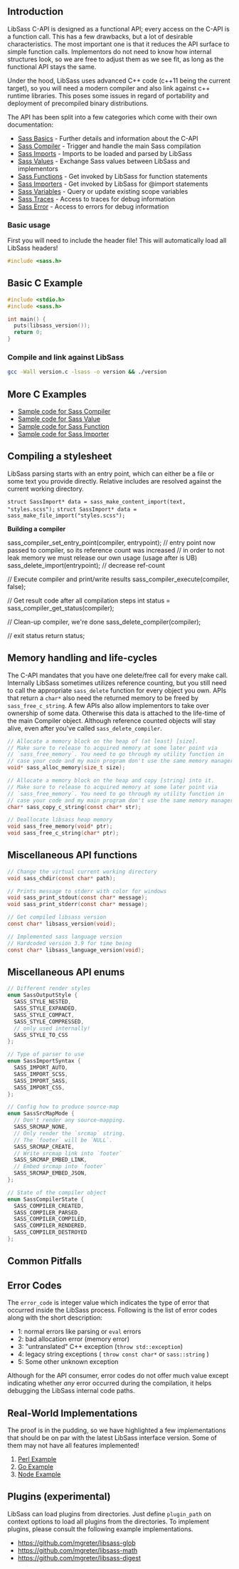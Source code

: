 ## Introduction

LibSass C-API is designed as a functional API; every access on the C-API is a
function call. This has a few drawbacks, but a lot of desirable characteristics.
The most important one is that it reduces the API surface to simple function calls.
Implementors do not need to know how internal structures look, so we are free
to adjust them as we see fit, as long as the functional API stays the same.

Under the hood, LibSass uses advanced C++ code (c++11 being the current target), so
you will need a modern compiler and also link against c++ runtime libraries. This poses
some issues in regard of portability and deployment of precompiled binary distributions.

The API has been split into a few categories which come with their own documentation:

- [Sass Basics](api-basics.md) - Further details and information about the C-API
- [Sass Compiler](api-compiler.md) - Trigger and handle the main Sass compilation
- [Sass Imports](api-import.md) - Imports to be loaded and parsed by LibSass
- [Sass Values](api-value.md) - Exchange Sass values between LibSass and implementors
- [Sass Functions](api-function.md) - Get invoked by LibSass for function statements
- [Sass Importers](api-importer.md) - Get invoked by LibSass for @import statements
- [Sass Variables](api-variable.md) - Query or update existing scope variables
- [Sass Traces](api-traces.md) - Access to traces for debug information
- [Sass Error](api-error.md) - Access to errors for debug information

### Basic usage

First you will need to include the header file!
This will automatically load all LibSass headers!

```C
#include <sass.h>
```

## Basic C Example

```C
#include <stdio.h>
#include <sass.h>

int main() {
  puts(libsass_version());
  return 0;
}
```

### Compile and link against LibSass

```bash
gcc -Wall version.c -lsass -o version && ./version
```

## More C Examples

- [Sample code for Sass Compiler](api-compiler-example.md)
- [Sample code for Sass Value](api-value-example.md)
- [Sample code for Sass Function](api-function-example.md)
- [Sample code for Sass Importer](api-importer-example.md)

## Compiling a stylesheet

LibSass parsing starts with an entry point, which can either be a
file or some text you provide directly. Relative includes are
resolved against the current working directory.

`struct SassImport* data = sass_make_content_import(text, "styles.scss");`
`struct SassImport* data = sass_make_file_import("styles.scss");`

**Building a compiler**

  sass_compiler_set_entry_point(compiler, entrypoint);
  // entry point now passed to compiler, so its reference count was increased
  // in order to not leak memory we must release our own usage (usage after is UB)
  sass_delete_import(entrypoint); // decrease ref-count

  // Execute compiler and print/write results
  sass_compiler_execute(compiler, false);

  // Get result code after all compilation steps
  int status = sass_compiler_get_status(compiler);

  // Clean-up compiler, we're done
  sass_delete_compiler(compiler);

  // exit status
  return status;

## Memory handling and life-cycles

The C-API mandates that you have one delete/free call for every make call. Internally
LibSass sometimes utilizes reference counting, but you still need to call the appropriate
`sass_delete` function for every object you own. APIs that return a `char*` also need
the returned memory to be freed by `sass_free_c_string`. A few APIs also allow
implementors to take over ownership of some data. Otherwise this data is attached
to the life-time of the main Compiler object. Although reference counted objects
will stay alive, even after you've called `sass_delete_compiler`.

```C
// Allocate a memory block on the heap of (at least) [size].
// Make sure to release to acquired memory at some later point via
// `sass_free_memory`. You need to go through my utility function in
// case your code and my main program don't use the same memory manager.
void* sass_alloc_memory(size_t size);

// Allocate a memory block on the heap and copy [string] into it.
// Make sure to release to acquired memory at some later point via
// `sass_free_memory`. You need to go through my utility function in
// case your code and my main program don't use the same memory manager.
char* sass_copy_c_string(const char* str);

// Deallocate libsass heap memory
void sass_free_memory(void* ptr);
void sass_free_c_string(char* ptr);
```

## Miscellaneous API functions

```C
// Change the virtual current working directory
void sass_chdir(const char* path);

// Prints message to stderr with color for windows
void sass_print_stdout(const char* message);
void sass_print_stderr(const char* message);

// Get compiled libsass version
const char* libsass_version(void);

// Implemented sass language version
// Hardcoded version 3.9 for time being
const char* libsass_language_version(void);
```

## Miscellaneous API enums

```C
// Different render styles
enum SassOutputStyle {
  SASS_STYLE_NESTED,
  SASS_STYLE_EXPANDED,
  SASS_STYLE_COMPACT,
  SASS_STYLE_COMPRESSED,
  // only used internally!
  SASS_STYLE_TO_CSS
};

// Type of parser to use
enum SassImportSyntax {
  SASS_IMPORT_AUTO,
  SASS_IMPORT_SCSS,
  SASS_IMPORT_SASS,
  SASS_IMPORT_CSS,
};

// Config how to produce source-map
enum SassSrcMapMode {
  // Don't render any source-mapping.
  SASS_SRCMAP_NONE,
  // Only render the `srcmap` string.
  // The `footer` will be `NULL`.
  SASS_SRCMAP_CREATE,
  // Write srcmap link into `footer`
  SASS_SRCMAP_EMBED_LINK,
  // Embed srcmap into `footer`
  SASS_SRCMAP_EMBED_JSON,
};

// State of the compiler object
enum SassCompilerState {
  SASS_COMPILER_CREATED,
  SASS_COMPILER_PARSED,
  SASS_COMPILER_COMPILED,
  SASS_COMPILER_RENDERED,
  SASS_COMPILER_DESTROYED
};
```

## Common Pitfalls

## Error Codes

The `error_code` is integer value which indicates the type of error that
occurred inside the LibSass process. Following is the list of error codes along
with the short description:

* 1: normal errors like parsing or `eval` errors
* 2: bad allocation error (memory error)
* 3: "untranslated" C++ exception (`throw std::exception`)
* 4: legacy string exceptions ( `throw const char*` or `sass::string` )
* 5: Some other unknown exception

Although for the API consumer, error codes do not offer much value except
indicating whether *any* error occurred during the compilation, it helps
debugging the LibSass internal code paths.

## Real-World Implementations

The proof is in the pudding, so we have highlighted a few implementations that
should be on par with the latest LibSass interface version. Some of them may not
have all features implemented!

1. [Perl Example](https://github.com/sass/perl-libsass/blob/master/Sass.xs)
2. [Go Example](https://godoc.org/github.com/wellington/go-libsass#example-Compiler--Stdin)
3. [Node Example](https://github.com/sass/node-sass/blob/master/src/binding.cpp)

## Plugins (experimental)

LibSass can load plugins from directories. Just define `plugin_path` on context
options to load all plugins from the directories. To implement plugins, please
consult the following example implementations.

- https://github.com/mgreter/libsass-glob
- https://github.com/mgreter/libsass-math
- https://github.com/mgreter/libsass-digest
